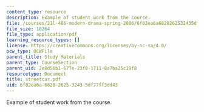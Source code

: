 ```yaml
---
content_type: resource
description: Example of student work from the course.
file: /courses/21l-486-modern-drama-spring-2006/6f82ea6a6828262532435df77ff3dd43_streetcar.pdf
file_size: 10264
file_type: application/pdf
learning_resource_types: []
license: https://creativecommons.org/licenses/by-nc-sa/4.0/
ocw_type: OCWFile
parent_title: Study Materials
parent_type: CourseSection
parent_uid: 2e8d56b1-677e-23f0-1711-8a7ba25c19f8
resourcetype: Document
title: streetcar.pdf
uid: 6f82ea6a-6828-2625-3243-5df77ff3dd43
---
```

Example of student work from the course.